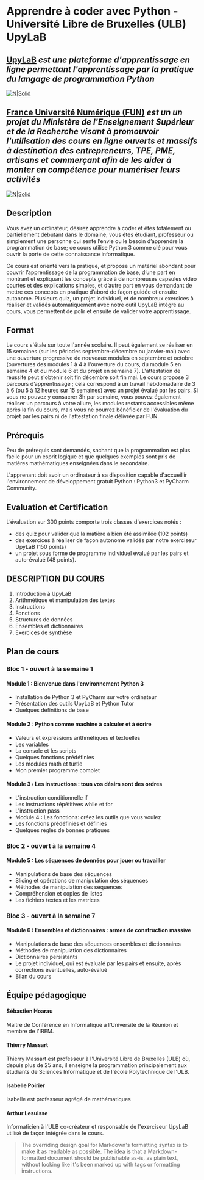 # Apprendre à coder avec Python - Université Libre de Bruxelles (ULB) UpyLaB 
## [UpyLaB](https://upylab2.ulb.ac.be/) _est une plateforme d'apprentissage en ligne permettant l'apprentissage par la pratique du langage de programmation Python_

[![N|Solid](https://www.ictjob.be/wp-content/uploads/2021/04/LOGO.jpg)](https://upylab2.ulb.ac.be/)

## [France Université Numérique (FUN)](https://www.fun-mooc.fr/fr/cours/apprendre-a-coder-avec-python/) _est un un projet du  Ministère de l'Enseignement Supérieur et de la Recherche visant à promouvoir l'utilisation des cours en ligne ouverts et massifs à destination des entrepreneurs, TPE, PME, artisans et commerçant afin de les aider à monter en compétence pour numériser leurs activités_
[![N|Solid](https://upload.wikimedia.org/wikipedia/commons/thumb/c/c4/Logo-FUN-France_Universite_Numerique-vector.svg/1200px-Logo-FUN-France_Universite_Numerique-vector.svg.png)](https://www.fun-mooc.fr/fr/cours/apprendre-a-coder-avec-python/)

## Description
Vous avez un ordinateur, désirez apprendre à coder et êtes totalement ou partiellement débutant dans le domaine; vous êtes étudiant, professeur ou simplement une personne qui sente l’envie ou le besoin d’apprendre la programmation de base; ce cours utilise Python 3 comme clé pour vous ouvrir la porte de cette connaissance informatique. 

Ce cours est orienté vers la pratique, et propose un matériel abondant pour couvrir l’apprentissage de la programmation de base, d’une part en montrant et expliquant les concepts grâce à de nombreuses capsules vidéo courtes et des explications simples, et d’autre part en vous demandant de mettre ces concepts en pratique d’abord de façon guidée et ensuite autonome.  Plusieurs quiz, un projet individuel, et de nombreux exercices à réaliser et validés automatiquement avec notre outil UpyLaB intégré au cours, vous permettent de polir et ensuite de valider votre apprentissage.

## Format
Le cours s'étale sur toute l'année scolaire. Il peut également se réaliser en 15 semaines (sur les périodes septembre-décembre ou janvier-mai) avec une ouverture progressive de nouveaux modules en septembre et octobre (ouvertures des modules 1 à 4 à l'ouverture du cours, du module 5 en semaine 4 et du module 6 et du projet en semaine 7). L'attestation de réussite peut s'obtenir soit fin décembre soit fin mai. Le cours propose 3 parcours d’apprentissage ; cela correspond à un travail hebdomadaire de 3 à 6 (ou 5 à 12 heures sur 15 semaines) avec un projet évalué par les pairs. Si vous ne pouvez y consacrer 3h par semaine, vous pouvez également réaliser un parcours à votre allure, les modules restants accessibles même après la fin du cours, mais vous ne pourrez bénéficier de l'évaluation du projet par les pairs ni de l'attestation finale délivrée par FUN.

## Prérequis
Peu de prérequis sont demandés, sachant que la programmation est plus facile pour un esprit logique et que quelques exemples sont pris de matières mathématiques enseignées dans le secondaire.

L'apprenant doit avoir un ordinateur à sa disposition capable d'accueillir l'environnement de développement gratuit Python : Python3 et PyCharm Community.

## Evaluation et Certification
L’évaluation sur 300 points comporte trois classes d'exercices notés :
- des quiz pour valider que la matière a bien été assimilée  (102 points)
- des exercices à réaliser de façon autonome validés par notre exerciseur UpyLaB (150 points)
- un projet sous forme de programme individuel évalué par les pairs et auto-évalué (48 points).

## DESCRIPTION DU COURS
1. Introduction à UpyLaB
2. Arithmétique et manipulation des textes
3. Instructions
4. Fonctions
5. Structures de données
6. Ensembles et dictionnaires
7. Exercices de synthèse

## Plan de cours
### Bloc 1 - ouvert à la semaine 1
#### Module 1 : Bienvenue dans l'environnement Python 3
- Installation de Python 3 et PyCharm sur votre ordinateur
- Présentation des outils UpyLaB et Python Tutor
- Quelques définitions de base

#### Module 2 : Python comme machine à calculer et à écrire
- Valeurs et expressions arithmétiques et textuelles
- Les variables
- La console et les scripts
- Quelques fonctions prédéfinies
- Les modules math et turtle
- Mon premier programme complet

#### Module 3 : Les instructions : tous vos désirs sont des ordres
- L'instruction conditionnelle if
- Les instructions répétitives while et for
- L'instruction pass
- Module 4 : Les fonctions: créez les outils que vous voulez
- Les fonctions prédéfinies et définies
- Quelques règles de bonnes pratiques

### Bloc 2 - ouvert à la semaine 4
#### Module 5 : Les séquences de données pour jouer ou travailler
- Manipulations de base des séquences
- Slicing et opérations de manipulation des séquences
- Méthodes de manipulation des séquences
- Compréhension et copies de listes
- Les fichiers textes et les matrices

### Bloc 3 - ouvert à la semaine 7
#### Module 6 : Ensembles et dictionnaires : armes de construction massive
- Manipulations de base des séquences ensembles et dictionnaires
- Méthodes de manipulation des dictionnaires
- Dictionnaires persistants
- Le projet individuel, qui est évalualé par les pairs et ensuite, après corrections éventuelles, auto-évalué
- Bilan du cours


## Équipe pédagogique

#### Sébastien Hoarau
Maitre de Conférence en Informatique à l’Université de la Réunion et membre de l'IREM.

#### Thierry Massart
Thierry Massart est professeur à l'Université Libre de Bruxelles (ULB) où, depuis plus de 25 ans, il enseigne la programmation principalement aux étudiants de Sciences Informatique et de l'école Polytechnique de l'ULB.

#### Isabelle Poirier
Isabelle est professeur agrégé de mathématiques

#### Arthur Lesuisse
Informaticien à l'ULB co-créateur et responsable de l'exerciseur UpyLaB utilisé de façon intégrée dans le cours.



> The overriding design goal for Markdown's
> formatting syntax is to make it as readable
> as possible. The idea is that a
> Markdown-formatted document should be
> publishable as-is, as plain text, without
> looking like it's been marked up with tags
> or formatting instructions.
